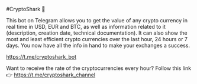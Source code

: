 #CryptoShark 🤖

This bot on Telegram allows you to get the value of any crypto currency in real time in USD, EUR and BTC, as well as information related to it (description, creation date, technical documentation).
It can also show the most and least efficient crypto currencies over the last hour, 24 hours or 7 days. 
You now have all the info in hand to make your exchanges a success. 

https://t.me/cryptoshark_bot

Want to receive the rate of the cryptocurrencies every hour? Follow this link 👉 https://t.me/cryptoshark_channel 

